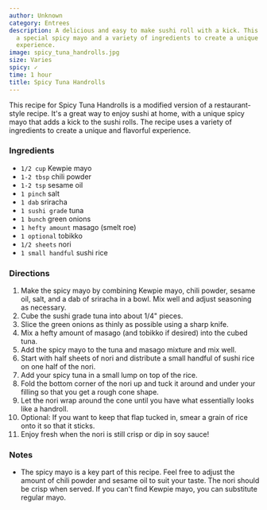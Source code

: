 ```yaml
---
author: Unknown
category: Entrees
description: A delicious and easy to make sushi roll with a kick. This recipe uses
  a special spicy mayo and a variety of ingredients to create a unique and flavorful
  experience.
image: spicy_tuna_handrolls.jpg
size: Varies
spicy: ✓
time: 1 hour
title: Spicy Tuna Handrolls
---
```

This recipe for Spicy Tuna Handrolls is a modified version of a restaurant-style recipe. It's a great way to enjoy sushi at home, with a unique spicy mayo that adds a kick to the sushi rolls. The recipe uses a variety of ingredients to create a unique and flavorful experience.

### Ingredients

* `1/2 cup` Kewpie mayo
* `1-2 tbsp` chili powder
* `1-2 tsp` sesame oil
* `1 pinch` salt
* `1 dab` sriracha
* `1 sushi grade` tuna
* `1 bunch` green onions
* `1 hefty amount` masago (smelt roe)
* `1 optional` tobikko
* `1/2 sheets` nori
* `1 small handful` sushi rice

### Directions

1. Make the spicy mayo by combining Kewpie mayo, chili powder, sesame oil, salt, and a dab of sriracha in a bowl. Mix well and adjust seasoning as necessary.
2. Cube the sushi grade tuna into about 1/4" pieces.
3. Slice the green onions as thinly as possible using a sharp knife.
4. Mix a hefty amount of masago (and tobikko if desired) into the cubed tuna.
5. Add the spicy mayo to the tuna and masago mixture and mix well.
6. Start with half sheets of nori and distribute a small handful of sushi rice on one half of the nori.
7. Add your spicy tuna in a small lump on top of the rice.
8. Fold the bottom corner of the nori up and tuck it around and under your filling so that you get a rough cone shape.
9. Let the nori wrap around the cone until you have what essentially looks like a handroll.
10. Optional: If you want to keep that flap tucked in, smear a grain of rice onto it so that it sticks.
11. Enjoy fresh when the nori is still crisp or dip in soy sauce!

### Notes

- The spicy mayo is a key part of this recipe. Feel free to adjust the amount of chili powder and sesame oil to suit your taste. The nori should be crisp when served. If you can't find Kewpie mayo, you can substitute regular mayo.